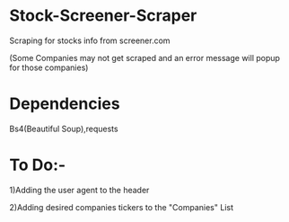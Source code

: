 # Stock-Screener-Scraper
Scraping for stocks info from screener.com

(Some Companies may not get scraped and an error message will popup for those companies)

# Dependencies

Bs4(Beautiful Soup),requests

# To Do:-

1)Adding the user agent to the header

2)Adding desired companies tickers to the "Companies" List
